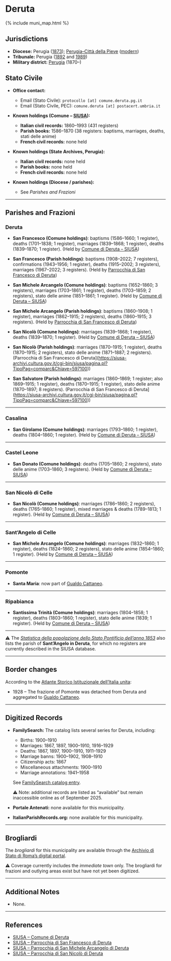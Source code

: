 # Deruta

{% include muni_map.html %}

## Jurisdictions

* **Diocese:** Perugia ([1873](https://www.google.it/books/edition/Il_libro_de_comuni_del_Regno_d_Italia_co/WF9mfeJJcDEC?gbpv=1)); [Perugia–Città della Pieve](../dio/perugia.md) ([modern](https://www.chiesacattolica.it/annuario-cei/ricerca-parrocchie/))
* **Tribunale:** Perugia ([1892](https://www.google.it/books/edition/Bollettino_ufficiale_del_Ministero_di_gr/kRXd4t5fK-0C?hl=en&gbpv=1&pg=PA457&printsec=frontcover) and [1989](https://www.google.it/books/edition/Gazzetta_ufficiale_della_Repubblica_ital/-Z6nogg-qMQC?hl=en&gbpv=1&pg=RA8-PA38&printsec=frontcover))
* **Military district:** [Perugia](../mil/perugia.md) (1870–)

## Stato Civile

* **Office contact:**

  * Email (Stato Civile): `protocollo [at] comune.deruta.pg.it`
  * Email (Stato Civile, PEC): `comune.deruta [at] postacert.umbria.it`

* **Known holdings (Comune – [SIUSA](https://siusa-archivi.cultura.gov.it/cgi-bin/siusa/pagina.pl?TipoPag=comparc&Chiave=305468)):**

  * **Italian civil records:** 1860–1993 (431 registers)
  * **Parish books:** 1586–1870 (38 registers: baptisms, marriages, deaths, stati delle anime)
  * **French civil records:** none held

* **Known holdings (State Archives, Perugia):**

  * **Italian civil records:** none held
  * **Parish books:** none held
  * **French civil records:** none held

* **Known holdings (Diocese / parishes):**

  * See *Parishes and Frazioni*

---

## Parishes and Frazioni

### Deruta

* **San Francesco (Comune holdings)**: baptisms (1586–1660; 1 register), deaths (1701–1838; 1 register), marriages (1839–1868; 1 register), deaths (1839–1870; 1 register). (Held by [Comune di Deruta – SIUSA](https://siusa-archivi.cultura.gov.it/cgi-bin/siusa/pagina.pl?TipoPag=comparc&Chiave=305468))

* **San Francesco (Parish holdings)**: baptisms (1908–2022; 7 registers), confirmations (1943–1956; 1 register), deaths (1915–2002; 3 registers), marriages (1967–2022; 3 registers). (Held by [Parrocchia di San Francesco di Deruta](https://siusa-archivi.cultura.gov.it/cgi-bin/siusa/pagina.pl?TipoPag=comparc&Chiave=597095))

* **San Michele Arcangelo (Comune holdings)**: baptisms (1652–1860; 3 registers), marriages (1703–1861; 1 register), deaths (1703–1859; 2 registers), stato delle anime (1851–1861; 1 register). (Held by [Comune di Deruta – SIUSA](https://siusa-archivi.cultura.gov.it/cgi-bin/siusa/pagina.pl?TipoPag=comparc&Chiave=305468))

* **San Michele Arcangelo (Parish holdings)**: baptisms (1860–1908; 1 register), marriages (1862–1915; 2 registers), deaths (1860–1915; 3 registers). (Held by [Parrocchia di San Francesco di Deruta](https://siusa-archivi.cultura.gov.it/cgi-bin/siusa/pagina.pl?TipoPag=comparc&Chiave=597099))

* **San Nicolò (Comune holdings)**: marriages (1839–1868; 1 register), deaths (1839–1870; 1 register). (Held by [Comune di Deruta – SIUSA](https://siusa-archivi.cultura.gov.it/cgi-bin/siusa/pagina.pl?TipoPag=comparc&Chiave=305468))

* **San Nicolò (Parish holdings)**: marriages (1870–1915; 1 register), deaths (1870–1915; 2 registers), stato delle anime (1871–1887; 2 registers). (Parrocchia di San Francesco di Deruta](https://siusa-archivi.cultura.gov.it/cgi-bin/siusa/pagina.pl?TipoPag=comparc&Chiave=597100))

* **San Salvatore (Parish holdings)**: marriages (1860–1869; 1 register; also 1869–1915; 1 register), deaths (1870–1915; 1 register), stato delle anime (1870–1897; 8 registers). (Parrocchia di San Francesco di Deruta](https://siusa-archivi.cultura.gov.it/cgi-bin/siusa/pagina.pl?TipoPag=comparc&Chiave=597100))

---

### Casalina

* **San Girolamo (Comune holdings)**: marriages (1793–1860; 1 register), deaths (1804–1860; 1 register). (Held by [Comune di Deruta – SIUSA](https://siusa-archivi.cultura.gov.it/cgi-bin/siusa/pagina.pl?TipoPag=comparc&Chiave=305468))

---

### Castel Leone

* **San Donato (Comune holdings)**: deaths (1705–1860; 2 registers), stato delle anime (1703–1860; 3 registers). (Held by [Comune di Deruta – SIUSA](https://siusa-archivi.cultura.gov.it/cgi-bin/siusa/pagina.pl?TipoPag=comparc&Chiave=305468))

---

### San Nicolò di Celle

* **San Nicolò (Comune holdings)**: marriages (1786–1860; 2 registers), deaths (1765–1860; 1 register), mixed marriages & deaths (1789–1813; 1 register). (Held by [Comune di Deruta – SIUSA](https://siusa-archivi.cultura.gov.it/cgi-bin/siusa/pagina.pl?TipoPag=comparc&Chiave=305468))

---

### Sant’Angelo di Celle

* **San Michele Arcangelo (Comune holdings)**: marriages (1832–1860; 1 register), deaths (1824–1860; 2 registers), stato delle anime (1854–1860; 1 register). (Held by [Comune di Deruta – SIUSA](https://siusa-archivi.cultura.gov.it/cgi-bin/siusa/pagina.pl?TipoPag=comparc&Chiave=305468))

---

### Pomonte

* **Santa Maria**: now part of [Gualdo Cattaneo](gualdo_cattaneo.md).

---

### Ripabianca

* **Santissima Trinità (Comune holdings)**: marriages (1804–1858; 1 register), deaths (1803–1860; 1 register), stato delle anime (1839; 1 register). (Held by [Comune di Deruta – SIUSA](https://siusa-archivi.cultura.gov.it/cgi-bin/siusa/pagina.pl?TipoPag=comparc&Chiave=305468))

---

⚠️ The *[Statistica della popolazione dello Stato Pontificio dell’anno 1853](https://www.google.it/books/edition/Statistics_della_popolazione_dello_Stato/v6dCAQAAMAAJ)* also lists the parish of **Sant’Angelo in Deruta**, for which no registers are currently described in the SIUSA database.

---

## Border changes

According to the [Atlante Storico Istituzionale dell’Italia unita](http://dati.san.beniculturali.it/asi/local/detail.html?UA05087):

* 1928 – The frazione of Pomonte was detached from Deruta and aggregated to [Gualdo Cattaneo](gualdo_cattaneo.md).

---

## Digitized Records

* **FamilySearch:** The catalog lists several series for Deruta, including:

  * Births: 1900–1910
  * Marriages: 1867, 1897, 1900–1910, 1916–1929
  * Deaths: 1867, 1897, 1900–1910, 1911–1929
  * Marriage banns: 1900–1902, 1908–1910
  * Citizenship acts: 1867
  * Miscellaneous attachments: 1900–1910
  * Marriage annotations: 1941–1958

  See [FamilySearch catalog entry](https://www.familysearch.org/en/search/catalog/834748).

  ⚠️ Note: additional records are listed as “available” but remain inaccessible online as of September 2025.

* **Portale Antenati:** none available for this municipality.

* **ItalianParishRecords.org:** none available for this municipality.

---

## Brogliardi

The *brogliardi* for this municipality are available through the [Archivio di Stato di Roma’s digital portal](https://imagoarchiviodistatoroma.cultura.gov.it/Gregoriano/s_brogliardi.php?Provincia=Perugia&Denominazione=Deruta).

⚠️ Coverage currently includes the *immediate town* only. The brogliardi for frazioni and outlying areas exist but have not yet been digitized.

---

## Additional Notes

* None.

---

## References

* [SIUSA – Comune di Deruta](https://siusa-archivi.cultura.gov.it/cgi-bin/siusa/pagina.pl?TipoPag=comparc&Chiave=305468)
* [SIUSA – Parrocchia di San Francesco di Deruta](https://siusa-archivi.cultura.gov.it/cgi-bin/siusa/pagina.pl?TipoPag=comparc&Chiave=597095)
* [SIUSA – Parrocchia di San Michele Arcangelo di Deruta](https://siusa-archivi.cultura.gov.it/cgi-bin/siusa/pagina.pl?TipoPag=comparc&Chiave=597099)
* [SIUSA – Parrocchia di San Nicolò di Deruta](https://siusa-archivi.cultura.gov.it/cgi-bin/siusa/pagina.pl?TipoPag=comparc&Chiave=597100)
